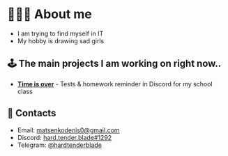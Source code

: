 # 🧛🏻‍♀️ About me
  - I am trying to find myself in IT
  - My hobby is drawing sad girls
## 🕹 The main projects I am working on right now..
  - **[Time is over](https://github.com/DenisMatsenko/Time-Is-Over-TS)** - Tests & homework reminder in Discord for my school class
  
## 📢 Contacts
  - Email: <a href="mailto:matsenkodenis0@gmail.com">matsenkodenis0@gmail.com</a>
  - Discord: <a href="https://discord.com/users/538343406326513704">hard.tender.blade#1292</a>
  - Telegram: <a href="https://t.me/hardtenderblade">@hardtenderblade</a>
<!--   <a href="mailto:matsenkodenis0@gmail.com">
  <img src="https://img.shields.io/badge/Gmail-D14836?style=for-the-badge&logo=gmail&logoColor=white"/>
  </a> -->

<!--   <a href="https://discord.com/users/538343406326513704">
  <img src="https://img.shields.io/badge/Discord-7289DA?style=for-the-badge&logo=discord&logoColor=white"/>
  </a> -->
<!--
## 📚 Programming languages & technologies with which I have experience
![React](https://img.shields.io/badge/React-20232A?style=for-the-badge&logo=react&logoColor=61DAFB)
![JS](https://img.shields.io/badge/Java_Script-323330?style=for-the-badge&logo=javascript&logoColor=F7DF1E)
![TS](https://img.shields.io/badge/Type_Script-2f72bc?style=for-the-badge&logo=typescript&logoColor=ffffff)
<br>
![MongoDB](https://img.shields.io/badge/Mongo_DB-001c29?style=for-the-badge&logo=mongodb&logoColor=00e15f)
![FireBase](https://img.shields.io/badge/FireBase-f2f2f2?style=for-the-badge&logo=firebase&logoColor=#f2c128)
<br> 
![C#](https://img.shields.io/badge/C%23-8d3aa3?style=for-the-badge&logo=c-sharp&logoColor=ffffff)
![Unity](https://img.shields.io/badge/Unity-303030?style=for-the-badge&logo=unity&logoColor=ffffff)
![Git](https://img.shields.io/badge/git-c74e08?style=for-the-badge&logo=git&logoColor=white)
